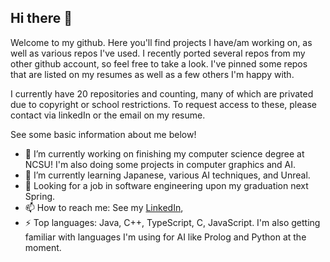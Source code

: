 ## Hi there 👋

Welcome to my github. Here you'll find projects I have/am working on, as well as various repos I've used. I recently ported several repos from my other github account, so feel free to take a look. I've pinned some repos that are listed on my resumes as well as a few others I'm happy with.

I currently have 20 repositories and counting, many of which are privated due to copyright or school restrictions. To request access to these, please contact via linkedIn or the email on my resume.

See some basic information about me below!

- 🔭 I’m currently working on finishing my computer science degree at NCSU! I'm also doing some projects in computer graphics and AI.
- 🌱 I’m currently learning Japanese, various AI techniques, and Unreal.
- 👯 Looking for a job in software engineering upon my graduation next Spring.
- 📫 How to reach me: See my [LinkedIn](https://www.linkedin.com/in/jeremiah-knizley/),
- ⚡ Top languages: Java, C++, TypeScript, C, JavaScript. I'm also getting familiar with languages I'm using for AI like Prolog and Python at the moment.

<!--
**Jeremiahk2/Jeremiahk2** is a ✨ _special_ ✨ repository because its `README.md` (this file) appears on your GitHub profile.

Here are some ideas to get you started:

- 🔭 I’m currently working on ...
- 🌱 I’m currently learning ...
- 👯 I’m looking to collaborate on ...
- 🤔 I’m looking for help with ...
- 💬 Ask me about ...
- 📫 How to reach me: ...
- 😄 Pronouns: ...
- ⚡ Fun fact: ...

 <p><img align="left" src="https://github-readme-stats.vercel.app/api/top-langs?username=jeremiahk2&show_icons=true&locale=en&layout=compact" alt="jeremiahk2" /></p>

<p>&nbsp;<img align="center" src="https://github-readme-stats.vercel.app/api?username=jeremiahk2&show_icons=true&locale=en" alt="kapil987" /></p>

<p><img align="center" src="https://github-readme-streak-stats.herokuapp.com/?user=jeremiahk2&" alt="jeremiahk2" /></p>
